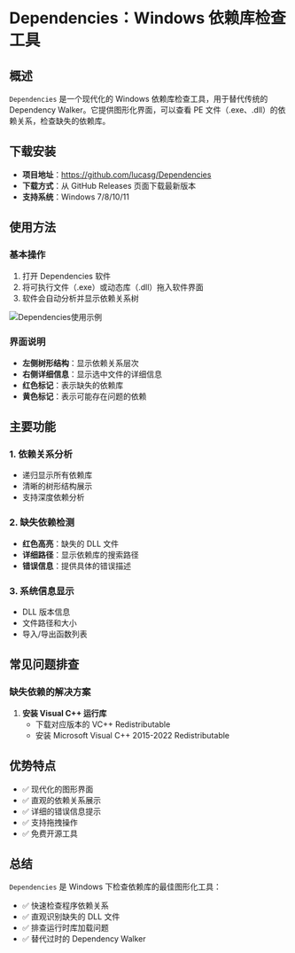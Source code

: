 # Dependencies：Windows 依赖库检查工具

## 概述
`Dependencies` 是一个现代化的 Windows 依赖库检查工具，用于替代传统的 Dependency Walker。它提供图形化界面，可以查看 PE 文件（.exe、.dll）的依赖关系，检查缺失的依赖库。

## 下载安装
- **项目地址**：https://github.com/lucasg/Dependencies
- **下载方式**：从 GitHub Releases 页面下载最新版本
- **支持系统**：Windows 7/8/10/11

## 使用方法

### 基本操作
1. 打开 Dependencies 软件
2. 将可执行文件（.exe）或动态库（.dll）拖入软件界面
3. 软件会自动分析并显示依赖关系树

![Dependencies使用示例](./image/UsageExemple.gif)

### 界面说明
- **左侧树形结构**：显示依赖关系层次
- **右侧详细信息**：显示选中文件的详细信息
- **红色标记**：表示缺失的依赖库
- **黄色标记**：表示可能存在问题的依赖

## 主要功能

### 1. 依赖关系分析
- 递归显示所有依赖库
- 清晰的树形结构展示
- 支持深度依赖分析

### 2. 缺失依赖检测
- **红色高亮**：缺失的 DLL 文件
- **详细路径**：显示依赖库的搜索路径
- **错误信息**：提供具体的错误描述

### 3. 系统信息显示
- DLL 版本信息
- 文件路径和大小
- 导入/导出函数列表

## 常见问题排查

### 缺失依赖的解决方案
1. **安装 Visual C++ 运行库**
   - 下载对应版本的 VC++ Redistributable
   - 安装 Microsoft Visual C++ 2015-2022 Redistributable


## 优势特点
- ✅ 现代化的图形界面
- ✅ 直观的依赖关系展示
- ✅ 详细的错误信息提示
- ✅ 支持拖拽操作
- ✅ 免费开源工具

## 总结
`Dependencies` 是 Windows 下检查依赖库的最佳图形化工具：
- ✅ 快速检查程序依赖关系
- ✅ 直观识别缺失的 DLL 文件
- ✅ 排查运行时库加载问题
- ✅ 替代过时的 Dependency Walker